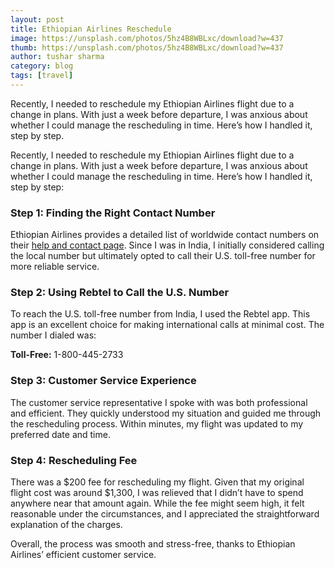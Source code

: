 ```yaml
---
layout: post
title: Ethiopian Airlines Reschedule
image: https://unsplash.com/photos/5hz4B8WBLxc/download?w=437
thumb: https://unsplash.com/photos/5hz4B8WBLxc/download?w=437
author: tushar sharma
category: blog
tags: [travel]
---
```


Recently, I needed to reschedule my Ethiopian Airlines flight due to a change in plans. With just a week before departure, I was anxious about whether I could manage the rescheduling in time. Here’s how I handled it, step by step.<!-- truncate_here -->

Recently, I needed to reschedule my Ethiopian Airlines flight due to a change in plans. With just a week before departure, I was anxious about whether I could manage the rescheduling in time. Here’s how I handled it, step by step:

### Step 1: Finding the Right Contact Number

Ethiopian Airlines provides a detailed list of worldwide contact numbers on their [help and contact page](https://www.ethiopianairlines.com/in/services/help-and-contact/worldwide-contacts). Since I was in India, I initially considered calling the local number but ultimately opted to call their U.S. toll-free number for more reliable service.

### Step 2: Using Rebtel to Call the U.S. Number

To reach the U.S. toll-free number from India, I used the Rebtel app. This app is an excellent choice for making international calls at minimal cost. The number I dialed was:

**Toll-Free:** 1-800-445-2733

### Step 3: Customer Service Experience

The customer service representative I spoke with was both professional and efficient. They quickly understood my situation and guided me through the rescheduling process. Within minutes, my flight was updated to my preferred date and time.

### Step 4: Rescheduling Fee

There was a $200 fee for rescheduling my flight. Given that my original flight cost was around $1,300, I was relieved that I didn’t have to spend anywhere near that amount again. While the fee might seem high, it felt reasonable under the circumstances, and I appreciated the straightforward explanation of the charges.

Overall, the process was smooth and stress-free, thanks to Ethiopian Airlines’ efficient customer service.